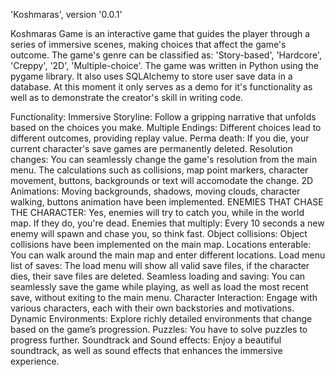 'Koshmaras', version '0.0.1'

Koshmaras Game is an interactive game that guides the player through a series of immersive scenes, making choices that affect the game's outcome.
The game's genre can be classified as: 'Story-based', 'Hardcore', 'Creppy', '2D', 'Multiple-choice'.
The game was written in Python using the pygame library. It also uses SQLAlchemy to store user save data in a database.
At this moment it only serves as a demo for it's functionality as well as to demonstrate the creator's skill in writing code.

Functionality:
  Immersive Storyline: Follow a gripping narrative that unfolds based on the choices you make.
  Multiple Endings: Different choices lead to different outcomes, providing replay value.
  Perma death: If you die, your current character's save games are permanently deleted.
  Resolution changes: You can seamlessly change the game's resolution from the main menu. 
                      The calculations such as collisions, map point markers, character movement, buttons, backgrounds or text will accomodate the change.
  2D Animations: Moving backgrounds, shadows, moving clouds, character walking, buttons animation have been implemented.
  ENEMIES THAT CHASE THE CHARACTER: Yes, enemies will try to catch you, while in the world map. If they do, you're dead.
  Enemies that multiply: Every 10 seconds a new enemy will spawn and chase you, so think fast.
  Object collisions: Object collisions have been implemented on the main map.
  Locations enterable: You can walk around the main map and enter different locations.
  Load menu list of saves: The load menu will show all valid save files, if the character dies, their save files are deleted.
  Seamless loading and saving: You can seamlessly save the game while playing, as well as load the most recent save, without exiting to the main menu.
  Character Interaction: Engage with various characters, each with their own backstories and motivations.
  Dynamic Environments: Explore richly detailed environments that change based on the game’s progression.
  Puzzles: You have to solve puzzles to progress further.
  Soundtrack and Sound effects: Enjoy a beautiful soundtrack, as well as sound effects that enhances the immersive experience.



